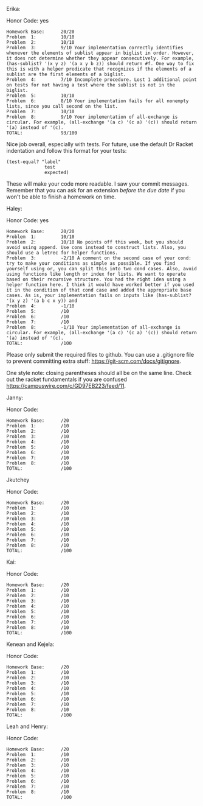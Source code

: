 Erika:

Honor Code: yes
```
Homework Base:      20/20
Problem  1:         10/10
Problem  2:         10/10
Problem  3:         9/10 Your implementation correctly identifies whenever the elements of sublist appear in biglist in order. However, it does not determine whether they appear consecutively. For example, (has-sublist? '(x y z) '(a x y b z)) should return #f. One way to fix this is with a helper predicate that recognizes if the elements of a sublist are the first elements of a biglist. 
Problem  4:         7/10 Incomplete procedure. Lost 1 additional point on tests for not having a test where the sublist is not in the biglist.
Problem  5:         10/10
Problem  6:         8/10 Your implementation fails for all nonempty lists, since you call second on the list. 
Problem  7:         10/10
Problem  8:         9/10 Your implementation of all-exchange is circular. For example, (all-exchange '(a c) '(c a) '(c)) should return '(a) instead of '(c).
TOTAL:              93/100
```

Nice job overall, especially with tests. For future, use the default Dr Racket indentation and follow this format for your tests:
```
(test-equal? "label"
              test
              expected)
```
These will make your code more readable.
I saw your commit messages. Remember that you can ask for an extension *before the due date* if you won't be able to finish a homework on time.

Haley:

Honor Code: yes
```
Homework Base:      20/20
Problem  1:         10/10
Problem  2:         10/10 No points off this week, but you should avoid using append. Use cons instead to construct lists. Also, you should use a letrec for helper functions. 
Problem  3:         -2/10 A comment on the second case of your cond: try to make your conditions as simple as possible. If you find yourself using or, you can split this into two cond cases. Also, avoid using functions like length or index for lists. We want to operate based on their recursive structure. You had the right idea using a helper function here. I think it would have worked better if you used it in the condition of that cond case and added the appropriate base cases. As is, your implementation fails on inputs like (has-sublist? '(x y z) '(a b c x y)) and 
Problem  4:         -1/10
Problem  5:         /10
Problem  6:         /10
Problem  7:         /10
Problem  8:         -1/10 Your implementation of all-exchange is circular. For example, (all-exchange '(a c) '(c a) '(c)) should return '(a) instead of '(c).
TOTAL:              /100
```

Please only submit the required files to github. You can use a .gitignore file to prevent committing extra stuff: https://git-scm.com/docs/gitignore.

One style note: closing parentheses should all be on the same line. Check out the racket fundamentals if you are confused https://campuswire.com/c/GD97EB223/feed/11.

Janny:

Honor Code:
```
Homework Base:      /20
Problem  1:         /10
Problem  2:         /10
Problem  3:         /10
Problem  4:         /10
Problem  5:         /10
Problem  6:         /10
Problem  7:         /10
Problem  8:         /10
TOTAL:              /100
```


Jkutchey

Honor Code:
```
Homework Base:      /20
Problem  1:         /10
Problem  2:         /10
Problem  3:         /10
Problem  4:         /10
Problem  5:         /10
Problem  6:         /10
Problem  7:         /10
Problem  8:         /10
TOTAL:              /100
```



Kai:

Honor Code:
```
Homework Base:      /20
Problem  1:         /10
Problem  2:         /10
Problem  3:         /10
Problem  4:         /10
Problem  5:         /10
Problem  6:         /10
Problem  7:         /10
Problem  8:         /10
TOTAL:              /100
```



Kenean and Kejela:

Honor Code:
```
Homework Base:      /20
Problem  1:         /10
Problem  2:         /10
Problem  3:         /10
Problem  4:         /10
Problem  5:         /10
Problem  6:         /10
Problem  7:         /10
Problem  8:         /10
TOTAL:              /100
```



Leah and Henry:

Honor Code:
```
Homework Base:      /20
Problem  1:         /10
Problem  2:         /10
Problem  3:         /10
Problem  4:         /10
Problem  5:         /10
Problem  6:         /10
Problem  7:         /10
Problem  8:         /10
TOTAL:              /100
```
